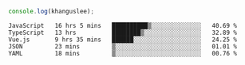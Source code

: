 ```js
console.log(khanguslee);
```

<!--START_SECTION:waka-->
```text
JavaScript   16 hrs 5 mins   ██████████▒░░░░░░░░░░░░░░   40.69 % 
TypeScript   13 hrs          ████████▒░░░░░░░░░░░░░░░░   32.89 % 
Vue.js       9 hrs 35 mins   ██████░░░░░░░░░░░░░░░░░░░   24.25 % 
JSON         23 mins         ▒░░░░░░░░░░░░░░░░░░░░░░░░   01.01 % 
YAML         18 mins         ▒░░░░░░░░░░░░░░░░░░░░░░░░   00.76 % 
```
<!--END_SECTION:waka-->

<!--
**khanguslee/khanguslee** is a ✨ _special_ ✨ repository because its `README.md` (this file) appears on your GitHub profile.

Here are some ideas to get you started:

- 🔭 I’m currently working on ...
- 🌱 I’m currently learning ...
- 👯 I’m looking to collaborate on ...
- 🤔 I’m looking for help with ...
- 💬 Ask me about ...
- 📫 How to reach me: ...
- 😄 Pronouns: ...
- ⚡ Fun fact: ...
-->
